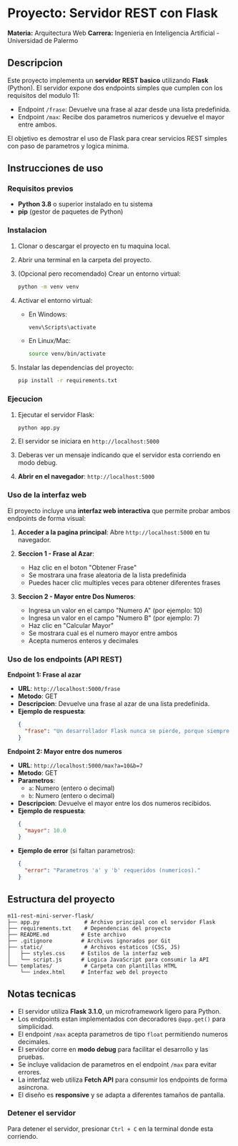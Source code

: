 # Proyecto: Servidor REST con Flask

**Materia:** Arquitectura Web
**Carrera:** Ingenieria en Inteligencia Artificial - Universidad de Palermo

## Descripcion
Este proyecto implementa un **servidor REST basico** utilizando **Flask** (Python).
El servidor expone dos endpoints simples que cumplen con los requisitos del modulo 11:

- Endpoint `/frase`: Devuelve una frase al azar desde una lista predefinida.
- Endpoint `/max`: Recibe dos parametros numericos y devuelve el mayor entre ambos.

El objetivo es demostrar el uso de Flask para crear servicios REST simples con paso de parametros y logica minima.

## Instrucciones de uso

### Requisitos previos
- **Python 3.8** o superior instalado en tu sistema
- **pip** (gestor de paquetes de Python)

### Instalacion

1. Clonar o descargar el proyecto en tu maquina local.

2. Abrir una terminal en la carpeta del proyecto.

3. (Opcional pero recomendado) Crear un entorno virtual:
   ```bash
   python -m venv venv
   ```

4. Activar el entorno virtual:
   - En Windows:
     ```bash
     venv\Scripts\activate
     ```
   - En Linux/Mac:
     ```bash
     source venv/bin/activate
     ```

5. Instalar las dependencias del proyecto:
   ```bash
   pip install -r requirements.txt
   ```

### Ejecucion

1. Ejecutar el servidor Flask:
   ```bash
   python app.py
   ```

2. El servidor se iniciara en `http://localhost:5000`

3. Deberas ver un mensaje indicando que el servidor esta corriendo en modo debug.

4. **Abrir en el navegador**: `http://localhost:5000`

### Uso de la interfaz web

El proyecto incluye una **interfaz web interactiva** que permite probar ambos endpoints de forma visual:

1. **Acceder a la pagina principal**: Abre `http://localhost:5000` en tu navegador.

2. **Seccion 1 - Frase al Azar**:
   - Haz clic en el boton "Obtener Frase"
   - Se mostrara una frase aleatoria de la lista predefinida
   - Puedes hacer clic multiples veces para obtener diferentes frases

3. **Seccion 2 - Mayor entre Dos Numeros**:
   - Ingresa un valor en el campo "Numero A" (por ejemplo: 10)
   - Ingresa un valor en el campo "Numero B" (por ejemplo: 7)
   - Haz clic en "Calcular Mayor"
   - Se mostrara cual es el numero mayor entre ambos
   - Acepta numeros enteros y decimales

### Uso de los endpoints (API REST)

**Endpoint 1: Frase al azar**

- **URL**: `http://localhost:5000/frase`
- **Metodo**: GET
- **Descripcion**: Devuelve una frase al azar de una lista predefinida.
- **Ejemplo de respuesta**:
  ```json
  {
    "frase": "Un desarrollador Flask nunca se pierde, porque siempre sabe en que route esta."
  }
  ```

**Endpoint 2: Mayor entre dos numeros**

- **URL**: `http://localhost:5000/max?a=10&b=7`
- **Metodo**: GET
- **Parametros**:
  - `a`: Numero (entero o decimal)
  - `b`: Numero (entero o decimal)
- **Descripcion**: Devuelve el mayor entre los dos numeros recibidos.
- **Ejemplo de respuesta**:
  ```json
  {
    "mayor": 10.0
  }
  ```
- **Ejemplo de error** (si faltan parametros):
  ```json
  {
    "error": "Parametros 'a' y 'b' requeridos (numericos)."
  }
  ```

## Estructura del proyecto

```
m11-rest-mini-server-flask/
├── app.py              # Archivo principal con el servidor Flask
├── requirements.txt    # Dependencias del proyecto
├── README.md          # Este archivo
├── .gitignore         # Archivos ignorados por Git
├── static/             # Archivos estaticos (CSS, JS)
│   ├── styles.css     # Estilos de la interfaz web
│   └── script.js      # Logica JavaScript para consumir la API
└── templates/          # Carpeta con plantillas HTML
    └── index.html     # Interfaz web del proyecto
```

## Notas tecnicas

- El servidor utiliza **Flask 3.1.0**, un microframework ligero para Python.
- Los endpoints estan implementados con decoradores `@app.get()` para simplicidad.
- El endpoint `/max` acepta parametros de tipo `float` permitiendo numeros decimales.
- El servidor corre en **modo debug** para facilitar el desarrollo y las pruebas.
- Se incluye validacion de parametros en el endpoint `/max` para evitar errores.
- La interfaz web utiliza **Fetch API** para consumir los endpoints de forma asincrona.
- El diseño es **responsive** y se adapta a diferentes tamaños de pantalla.

### Detener el servidor

Para detener el servidor, presionar `Ctrl + C` en la terminal donde esta corriendo.
